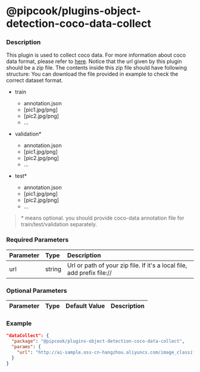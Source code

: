 # @pipcook/plugins-object-detection-coco-data-collect

### Description

This plugin is used to collect coco data. For more information about coco data format, please refer to [here](http://cocodataset.org/).
Notice that the url given by this plugin should be a zip file. The contents inside this zip file should have following structure:
You can download the file provided in example to check the correct dataset format.

- train
  - annotation.json
  - [pic1.jpg/png]
  - [pic2.jpg/png]
  - ...

- validation*
  - annotation.json
  - [pic1.jpg/png]
  - [pic2.jpg/png]
  - ...

- test*
  - annotation.json
  - [pic1.jpg/png]
  - [pic2.jpg/png]
  - ...


> \* means optional. you should provide coco-data annotation file for train/test/validation separately.


### Required Parameters

| Parameter | Type | Description |
|:----------|:-----|:------------|
|url|string|Url or path of your zip file. If it's a local file, add prefix file://|

### Optional Parameters

| Parameter | Type | Default Value | Description |
|:----------|:-----|:------|:-----|


### Example
```json
"dataCollect": {
  "package": "@pipcook/plugins-object-detection-coco-data-collect",
  "params": {
    "url": "http://ai-sample.oss-cn-hangzhou.aliyuncs.com/image_classification/datasets/autoLayoutGroupRecognition.zip"
  }
}
```
